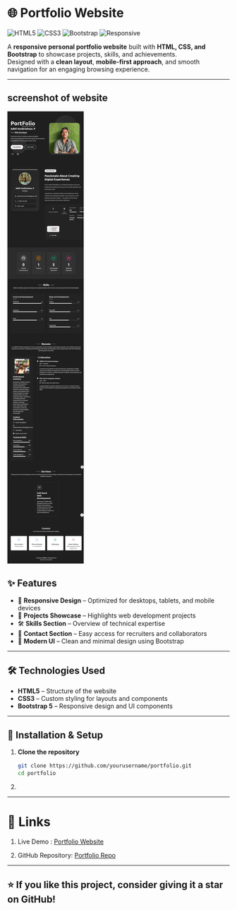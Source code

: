 # 🌐 Portfolio Website

![HTML5](https://img.shields.io/badge/HTML5-orange?logo=html5&logoColor=white)
![CSS3](https://img.shields.io/badge/CSS3-blue?logo=css3&logoColor=white)
![Bootstrap](https://img.shields.io/badge/Bootstrap-563D7C?logo=bootstrap&logoColor=white)
![Responsive](https://img.shields.io/badge/Responsive-Yes-brightgreen)

A **responsive personal portfolio website** built with **HTML, CSS, and Bootstrap** to showcase projects, skills, and achievements.  
Designed with a **clean layout**, **mobile-first approach**, and smooth navigation for an engaging browsing experience.  

---
 ## screenshot of website
  
   <img src="./adhil Portfolio.png"> 

## ✨ Features

- 📱 **Responsive Design** – Optimized for desktops, tablets, and mobile devices  
- 💼 **Projects Showcase** – Highlights web development projects  
- 🛠️ **Skills Section** – Overview of technical expertise  
- 📧 **Contact Section** – Easy access for recruiters and collaborators  
- 🎨 **Modern UI** – Clean and minimal design using Bootstrap  

---

## 🛠️ Technologies Used

- **HTML5** – Structure of the website  
- **CSS3** – Custom styling for layouts and components  
- **Bootstrap 5** – Responsive design and UI components  

---

## 📂 Installation & Setup

1. **Clone the repository**
   ```bash
   git clone https://github.com/yourusername/portfolio.git
   cd portfolio
2.

---

# 🔗 Links

1. Live Demo : [Portfolio Website](https://adhilunnikrishnan.github.io/Portfolio/)

2. GitHub Repository: [ Portfolio Repo](https://github.com/adhilunnikrishnan/Portfolio.git) 

---

## ⭐ If you like this project, consider giving it a star on GitHub!